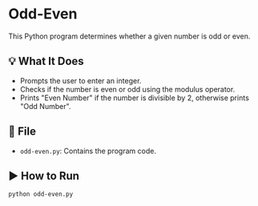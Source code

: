 # Odd-Even

This Python program determines whether a given number is odd or even.

## 💡 What It Does

- Prompts the user to enter an integer.
- Checks if the number is even or odd using the modulus operator.
- Prints "Even Number" if the number is divisible by 2, otherwise prints "Odd Number".

## 📁 File

- `odd-even.py`: Contains the program code.

## ▶️ How to Run

```bash
python odd-even.py
